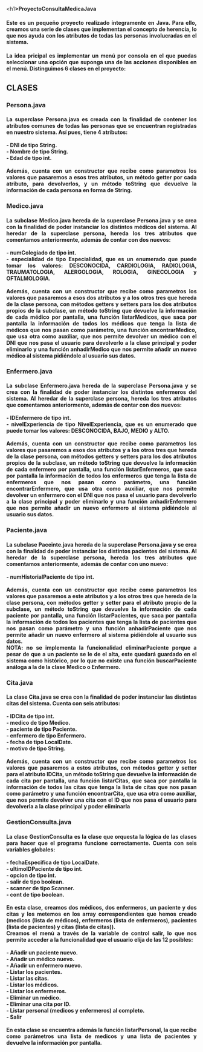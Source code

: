 <h1<b>>ProyectoConsultaMedicaJava</b></h1>

<h4 align="justify">Este es un pequeño proyecto realizado íntegramente en Java. Para ello, creamos una serie de clases que implementan el concepto de herencia, lo que nos ayuda con los atributos de todas las personas involucradas en el sistema. 
</h4>
<h4 align="justify">La idea pricipal es implementar un menú por consola en el que puedas seleccionar una opción que suponga una de las acciones disponibles en el menú. Distinguimos 6 clases en el proyecto: 
</h4>
<h2><b>CLASES</b>
</h2>
<h3><b></b>Persona.java</b>
</h3>
<h4 align="justify">La superclase Persona.java es creada con la finalidad de contener los atributos comunes de todas las personas que se encuentran registradas en nuestro sistema. Así pues, tiene 4 atributos:</br></br>
  - DNI de tipo String.</br>
  - Nombre de tipo String.</br>
  - Edad de tipo int.</br></br>
  Además, cuenta con un constructor que recibe como parametros los valores que pasaremos a esos tres atributos, un método getter por cada atributo, para devolverlos, y un método toString que devuelve la información de cada persona en forma de String. 
</h4>

<h3><b>Medico.java</b>
</h3>
<h4 align="justify">La subclase Medico.java hereda de la superclase Persona.java y se crea con la finalidad de poder instanciar los distintos médicos del sistema. Al heredar de la superclase persona, hereda los tres atributos que comentamos anteriormente, además de contar con dos nuevos:</br></br>
  - numColegiado de tipo int.</br>
  - especialidad de tipo Especialidad, que es un enumerado que puede tomar los valores: DESCONOCIDA, CARDIOLOGIA, RADIOLOGIA, TRAUMATOLOGIA, ALERGOLOGIA, ROLOGIA, GINECOLOGIA y OFTALMOLOGIA.</br></br>
  Además, cuenta con un constructor que recibe como parametros los valores que pasaremos a esos dos atributos y a los otros tres que hereda de la clase persona, con métodos getters y setters para los dos atributos propios de la subclase, un método toString que devuelve la información de cada médico por pantalla, una función listarMedicos, que saca por pantalla la información de todos los médicos que tenga la lista de médicos que nos pasan como parámetro, una función encontrarMedico, que usa otra como auxiliar, que nos permite devolver un médico con el DNI que nos pasa el usuario para devolverlo a la clase principal y poder eliminarlo y una función anhadirMedico que nos permite añadir un nuevo médico al sistema pidiéndole al usuario sus datos. 
</h4>

<h3><b>Enfermero.java</b>
</h3>
<h4 align="justify">La subclase Enfermero.java hereda de la superclase Persona.java y se crea con la finalidad de poder instanciar los distintos enfermeros del sistema. Al heredar de la superclase persona, hereda los tres atributos que comentamos anteriormente, además de contar con dos nuevos:</br></br>
  - IDEnfermero de tipo int.</br>
  - nivelExperiencia de tipo NivelExperiencia, que es un enumerado que puede tomar los valores: DESCONOCIDA, BAJO, MEDIO y ALTO.</br></br>
  Además, cuenta con un constructor que recibe como parametros los valores que pasaremos a esos dos atributos y a los otros tres que hereda de la clase persona, con métodos getters y setters para los dos atributos propios de la subclase, un método toString que devuelve la información de cada enfermero por pantalla, una función listarEnfermeros, que saca por pantalla la información de todos los enfermeros que tenga la lista de enfermeros que nos pasan como parámetro, una función encontrarEnfermero, que usa otra como auxiliar, que nos permite devolver un enfermero con el DNI que nos pasa el usuario para devolverlo a la clase principal y poder eliminarlo y una función anhadirEnfermero que nos permite añadir un nuevo enfermero al sistema pidiéndole al usuario sus datos. 
</h4>

<h3><b>Paciente.java</b>
</h3>
<h4 align="justify">La subclase Paceinte.java hereda de la superclase Persona.java y se crea con la finalidad de poder instanciar los distintos pacientes del sistema. Al heredar de la superclase persona, hereda los tres atributos que comentamos anteriormente, además de contar con uno nuevo:</br></br>
  - numHistorialPaciente de tipo int.</br></br>
  Además, cuenta con un constructor que recibe como parametros los valores que pasaremos a este atributos y a los otros tres que hereda de la clase persona, con métodos getter y setter para el atributo propio de la subclase, un método toString que devuelve la información de cada paciente por pantalla, una función listarPacientes, que saca por pantalla la información de todos los pacientes que tenga la lista de pacientes que nos pasan como parámetro y una función anhadirPaciente que nos permite añadir un nuevo enfermero al sistema pidiéndole al usuario sus datos. </br>
  NOTA: no se implementa la funcionalidad eliminarPaciente porque a pesar de que a un paciente se le de el alta, este quedará guardado en el sistema como histórico, por lo que no existe una función buscarPaciente análoga a la de la clase Medico o Enfermero.
</h4>

<h3><b>Cita.java</b>
</h3>
<h4 align="justify">La clase Cita.java se crea con la finalidad de poder instanciar las distintas citas del sistema. Cuenta con seis atributos:</br></br>
  - IDCita de tipo int.</br>
  - medico de tipo Medico.</br>
  - paciente de tipo Paciente.</br>
  - enfermero de tipo Enfermero.</br>
  - fecha de tipo LocalDate.</br>
  - motivo de tipo String.</br></br>
  Además, cuenta con un constructor que recibe como parametros los valores que pasaremos a estos atributos, con métodos getter y setter para el atributo IDCita, un método toString que devuelve la información de cada cita por pantalla, una función listarCitas, que saca por pantalla la información de todos las citas que tenga la lista de citas que nos pasan como parámetro y una función encontrarCita, que usa otra como auxiliar, que nos permite devolver una cita con el ID que nos pasa el usuario para devolverla a la clase principal y poder eliminarla  
</h4>

<h3><b>GestionConsulta.java</b>
</h3>
<h4 align="justify">La clase GestionConsulta es la clase que orquesta la lógica de las clases para hacer que el programa funcione correctamente. Cuenta con seis variables globales:</br></br>
  - fechaEspecifica de tipo LocalDate.</br>
  - ultimoIDPaciente de tipo int.</br>
  - opcion de tipo int.</br>
  - salir de tipo boolean.</br>
  - scanner de tipo Scanner.</br>
  - cont de tipo boolean.</br></br>
  En esta clase, creamos dos médicos, dos enfermeros, un paciente y dos citas y los metemos en los array correspondientes que hemos creado (medicos (lista de médicos), enfermeros (lista de enfermeros), pacientes (lista de pacientes) y citas (lista de citas)).</br>
  Creamos el menú a través de la variable de control salir, lo que nos permite acceder a la funcionalidad que el usuario elija de las 12 posibles:</br></br>
  - Añadir un paciente nuevo.</br>
  - Añadir un médico nuevo.</br>
  - Añadir un enfermero nuevo.</br>
  - Listar los pacientes.</br>
  - Listar las citas.</br>
  - Listar los médicos. </br>
  - Listar los enfermeros. </br>
  - Eliminar un médico.</br>
  - Eliminar una cita por ID.</br>
  - Listar personal (medicos y enfermeros) al completo.</br>
  - Salir </br></br>
  En esta clase se encuentra además la función listarPersonal, la que recibe como parámetros una lista de medicos y una lista de pacientes y devuelve la información por pantalla.
</h4>


